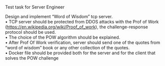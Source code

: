 Test task for Server Engineer

Design and implement “Word of Wisdom” tcp server.  
• TCP server should be protected from DDOS attacks with the Prof of Work (https://en.wikipedia.org/wiki/Proof_of_work), the challenge-response protocol should be used.  
• The choice of the POW algorithm should be explained.  
• After Prof Of Work verification, server should send one of the quotes from “word of wisdom” book or any other collection of the quotes.  
• Docker file should be provided both for the server and for the client that solves the POW challenge